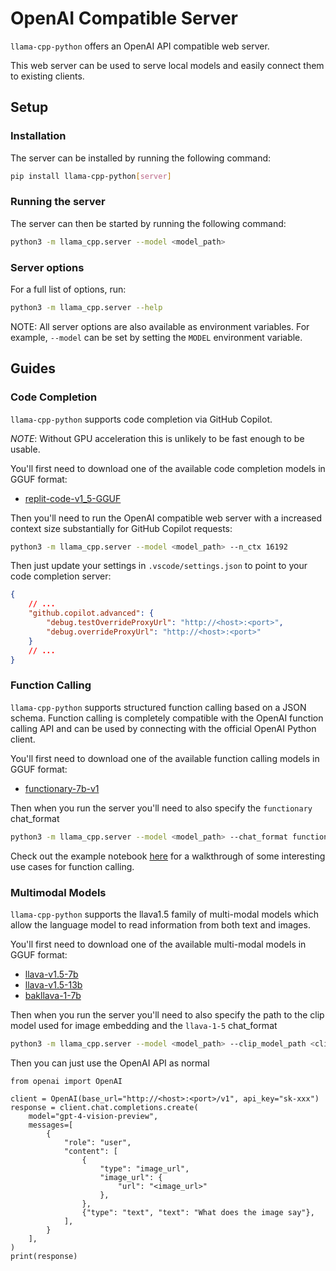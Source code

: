 # OpenAI Compatible Server

`llama-cpp-python` offers an OpenAI API compatible web server.

This web server can be used to serve local models and easily connect them to existing clients.

## Setup

### Installation

The server can be installed by running the following command:

```bash
pip install llama-cpp-python[server]
```

### Running the server

The server can then be started by running the following command:

```bash
python3 -m llama_cpp.server --model <model_path>
```

### Server options

For a full list of options, run:

```bash
python3 -m llama_cpp.server --help
```

NOTE: All server options are also available as environment variables. For example, `--model` can be set by setting the `MODEL` environment variable.

## Guides

### Code Completion

`llama-cpp-python` supports code completion via GitHub Copilot.

*NOTE*: Without GPU acceleration this is unlikely to be fast enough to be usable.

You'll first need to download one of the available code completion models in GGUF format:

- [replit-code-v1_5-GGUF](https://huggingface.co/abetlen/replit-code-v1_5-3b-GGUF)

Then you'll need to run the OpenAI compatible web server with a increased context size substantially for GitHub Copilot requests:

```bash
python3 -m llama_cpp.server --model <model_path> --n_ctx 16192
```

Then just update your settings in `.vscode/settings.json` to point to your code completion server:

```json
{
    // ...
    "github.copilot.advanced": {
        "debug.testOverrideProxyUrl": "http://<host>:<port>",
        "debug.overrideProxyUrl": "http://<host>:<port>"
    }
    // ...
}
```

### Function Calling

`llama-cpp-python` supports structured function calling based on a JSON schema.
Function calling is completely compatible with the OpenAI function calling API and can be used by connecting with the official OpenAI Python client.

You'll first need to download one of the available function calling models in GGUF format:

- [functionary-7b-v1](https://huggingface.co/abetlen/functionary-7b-v1-GGUF)

Then when you run the server you'll need to also specify the `functionary` chat_format

```bash
python3 -m llama_cpp.server --model <model_path> --chat_format functionary
```

Check out the example notebook [here](https://github.com/abetlen/llama-cpp-python/blob/main/examples/notebooks/Functions.ipynb) for a walkthrough of some interesting use cases for function calling.

### Multimodal Models

`llama-cpp-python` supports the llava1.5 family of multi-modal models which allow the language model to
read information from both text and images.

You'll first need to download one of the available multi-modal models in GGUF format:

- [llava-v1.5-7b](https://huggingface.co/mys/ggml_llava-v1.5-7b)
- [llava-v1.5-13b](https://huggingface.co/mys/ggml_llava-v1.5-13b)
- [bakllava-1-7b](https://huggingface.co/mys/ggml_bakllava-1)

Then when you run the server you'll need to also specify the path to the clip model used for image embedding and the `llava-1-5` chat_format

```bash
python3 -m llama_cpp.server --model <model_path> --clip_model_path <clip_model_path> --chat_format llava-1-5
```

Then you can just use the OpenAI API as normal

```python3
from openai import OpenAI

client = OpenAI(base_url="http://<host>:<port>/v1", api_key="sk-xxx")
response = client.chat.completions.create(
    model="gpt-4-vision-preview",
    messages=[
        {
            "role": "user",
            "content": [
                {
                    "type": "image_url",
                    "image_url": {
                        "url": "<image_url>"
                    },
                },
                {"type": "text", "text": "What does the image say"},
            ],
        }
    ],
)
print(response)
```